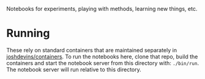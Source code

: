 Notebooks for experiments, playing with methods, learning new things, etc.

# Running

These rely on standard containers that are maintained separately in
[joshdevins/containers](http://github.com/joshdevins/containers). To run the
notebooks here, clone that repo, build the containers and start the notebook
server from this directory with: `./bin/run`. The notebook server will run
relative to this directory.
